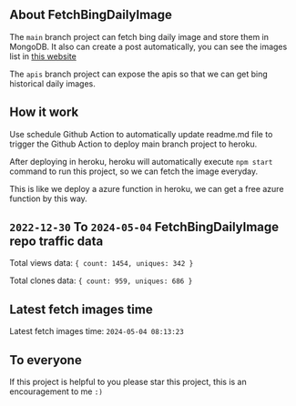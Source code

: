 ## About FetchBingDailyImage

The `main` branch project can fetch bing daily image and store them in MongoDB.
It also can create a post automatically, you can see the images list in [this website](https://oursalbum.netlify.app)

The `apis` branch project can expose the apis so that we can get bing historical daily images.

## How it work

Use schedule Github Action to automatically update readme.md file to trigger the Github Action to deploy main branch project to heroku.

After deploying in heroku, heroku will automatically execute `npm start` command to run this project, so we can fetch the image everyday.

This is like we deploy a azure function in heroku, we can get a free azure function by this way.

## `2022-12-30` To `2024-05-04` FetchBingDailyImage repo traffic data

Total views data: `{ count: 1454, uniques: 342 }`

Total clones data: `{ count: 959, uniques: 686 }`

## Latest fetch images time

Latest fetch images time: `2024-05-04 08:13:23`

## To everyone

If this project is helpful to you please star this project, this is an encouragement to me `:)`



